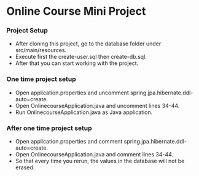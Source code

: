 # Online Course Mini Project

### Project Setup

* After cloning this project, go to the database folder under src/main/resources.
* Execute first the create-user.sql then create-db.sql.
* After that you can start working with the project.

### One time project setup

* Open application.properties and uncomment spring.jpa.hibernate.ddl-auto=create.
* Open OnlinecourseApplication.java and uncomment lines 34-44.
* Run OnlinecourseApplication.java as Java application.

### After one time project setup

* Open application.properties and comment spring.jpa.hibernate.ddl-auto=create.
* Open OnlinecourseApplication.java and comment lines 34-44.
* So that every time you rerun, the values in the database will not be erased.